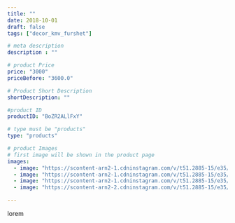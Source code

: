 ```yaml
---
title: ""
date: 2018-10-01
draft: false
tags: ["decor_kmv_furshet"]

# meta description
description : ""

# product Price
price: "3000"
priceBefore: "3600.0"

# Product Short Description
shortDescription: ""

#product ID
productID: "BoZR2ALlFxY"

# type must be "products"
type: "products"

# product Images
# first image will be shown in the product page
images:
  - image: "https://scontent-arn2-1.cdninstagram.com/v/t51.2885-15/e35/41764503_327746418030123_6294492122293286770_n.jpg?se=7&tp=1&_nc_ht=scontent-arn2-1.cdninstagram.com&_nc_cat=103&_nc_ohc=LdfnmhMi8NoAX87ztv2&oh=41e2312578627237cb962712036660b1&oe=607678F4&ig_cache_key=MTg4MDYxMjcyMDY0NDgwMDIyOQ%3D%3D.2"
  - image: "https://scontent-arn2-1.cdninstagram.com/v/t51.2885-15/e35/41309729_256012948405871_5747834045506139357_n.jpg?se=7&tp=1&_nc_ht=scontent-arn2-1.cdninstagram.com&_nc_cat=111&_nc_ohc=szhJ_DouPrMAX80bsS-&oh=fef95481afcda31ab98448b6a66e180b&oe=6072DAC9&ig_cache_key=MTg4MDYxMjczNjYyNTExMTgxOQ%3D%3D.2"
  - image: "https://scontent-arn2-1.cdninstagram.com/v/t51.2885-15/e35/41740749_240940413238369_8197300796216620495_n.jpg?se=7&tp=1&_nc_ht=scontent-arn2-1.cdninstagram.com&_nc_cat=101&_nc_ohc=6RBHP5ocEk8AX8jzJUQ&oh=d39872297c805b731f29a6e6a7945424&oe=6073AB9B&ig_cache_key=MTg4MDYxMjc1NjY0ODg3MzcwNA%3D%3D.2"
  - image: "https://scontent-arn2-2.cdninstagram.com/v/t51.2885-15/e35/41702062_235399827331008_1605719441048492589_n.jpg?se=7&tp=1&_nc_ht=scontent-arn2-2.cdninstagram.com&_nc_cat=100&_nc_ohc=u4ZJbGELjmkAX85TIXA&oh=382ccae38418008ff7cb9699406ee894&oe=6072FBDC&ig_cache_key=MTg4MDYxMjc4MDMwNDczNzA0OQ%3D%3D.2"

---
```

lorem
